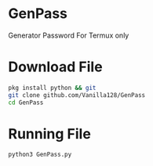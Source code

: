 # GenPass
Generator Password
For Termux only
# Download File
```sh
pkg install python && git
git clone github.com/Vanilla128/GenPass
cd GenPass
```
# Running File
```sh
python3 GenPass.py
```

